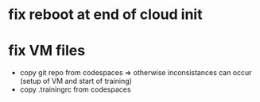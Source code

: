 # fix reboot at end of cloud init

# fix VM files

- copy git repo from codespaces => otherwise inconsistances can occur (setup of VM and start of training)
- copy .trainingrc from codespaces
